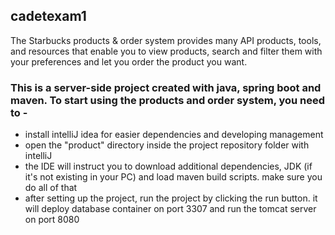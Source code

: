 ## cadetexam1
The Starbucks products & order system provides many API products, tools, and resources that enable you to view products, search and filter them with your preferences and let you order the product you want.


### This is a server-side project created with java, spring boot and maven. To start using the products and order system, you need to -
- install intelliJ idea for easier dependencies and developing management
- open the "product" directory inside the project repository folder with intelliJ
- the IDE will instruct you to download additional dependencies, JDK (if it's not existing in your PC) and load maven build scripts. make sure you do all of that
- after setting up the project, run the project by clicking the run button. it will deploy database container on port 3307 and run the tomcat server on port 8080



